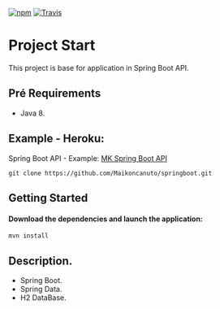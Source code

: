 [![npm](https://img.shields.io/npm/l/express.svg?style=flat-square)]()
[![Travis](https://img.shields.io/travis/rust-lang/rust.svg?style=flat-square)]()


# Project Start
This project is base for application in Spring Boot API.

## Pré Requirements
  * Java 8. 

## Example - Heroku: 
Spring Boot API - Example: [MK Spring Boot API](https://mkspringboot.herokuapp.com/pessoas/)


````git
git clone https://github.com/Maikoncanuto/springboot.git
````

## Getting Started

#### Download the dependencies and launch the application:
````maven
mvn install
````

## Description. 
- Spring Boot.
- Spring Data.
- H2 DataBase.
